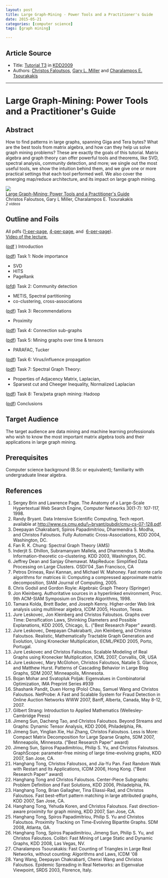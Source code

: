 ```yaml
---
layout: post
title: Large Graph-Mining - Power Tools and a Practitioner's Guide
date: 2015-05-21
categories: [computer science]
tags: [graph mining]

---
```



## Article Source

* Title: [Tutorial T3](http://www.sigkdd.org/kdd2009/tutorials.html#t3) in [KDD2009](http://www.sigkdd.org/kdd2009/)
* Authors: [Christos Faloutsos](http://www.cs.cmu.edu/%7Echristos/), [Gary L. Miller](http://www.cs.cmu.edu/%7Eglmiller/) and [Charalampos E. Tsourakakis](http://www.cs.cmu.edu/%7Ectsourak/)

---


# Large Graph-Mining: Power Tools and a Practitioner's Guide



## Abstract

How to find patterns in large graphs, spanning Giga and Tera bytes? What
are the best tools from matrix algebra, and how can they help us solve
graph mining problems? These are exactly the goals of this tutorial.
Matrix algebra and graph theory can offer powerful tools and theorems,
like SVD, spectral analysis, community detection, and more; we single
out the most useful tools, we show the intuition behind them, and we
give one or more practical settings that each tool performed well. We
also cover the emerging map/reduce architecture, and its impact on large
graph mining.

<a href='http://videolectures.net/kdd09_faloutsos_miller_tsourakakis_lgm/'>
  <img src='http://videolectures.net/kdd09_faloutsos_miller_tsourakakis_lgm/thumb.jpg' border=0/>
  <br/>Large Graph-Mining: Power Tools and a Practitioner's Guide</a><br/>
Christos Faloutsos, Gary L Miller, Charalampos E. Tsourakakis
<br/><i><small>2 videos</small></i>

## Outline and Foils

All pdfs ([1-per-page](http://www.cs.cmu.edu/~christos/TALKS/09-KDD-tutorial/foils-pdf/FaloutsosEtAlKDD09-1up.pdf),
[4-per-page](foils4-up-pdf/FaloutsosEtAlKDD09-4up.pdf), and 
[6-per-page](foils6-up-pdf/FaloutsosEtAlKDD09-6up.pdf)).\
 [Video of the
lecture.](http://videolectures.net/kdd09_faloutsos_miller_tsourakakis_lgm/snippet/)

([pdf](http://www.cs.cmu.edu/~christos/TALKS/09-KDD-tutorial/foils-pdf/task0_intro.pdf) ) Introduction

([pdf](http://www.cs.cmu.edu/~christos/TALKS/09-KDD-tutorial/foils-pdf/task1_svd.pdf)) Task 1: Node importance

-   SVD
-   HITS
-   PageRank

([pfd](http://www.cs.cmu.edu/~christos/TALKS/09-KDD-tutorial/foils-pdf/task2_communities.pdf)) Task 2: Community detection

-   METIS, Spectral partitioning
-   co-clustering, cross-associations

([pdf](http://www.cs.cmu.edu/~christos/TALKS/09-KDD-tutorial/foils-pdf/task3_recommendations.pdf)) Task 3: Recommendations

-   Proximity

([pdf](http://www.cs.cmu.edu/~christos/TALKS/09-KDD-tutorial/foils-pdf/task4-ceps.pdf)) Task 4: Connection sub-graphs

([pdf](http://www.cs.cmu.edu/~christos/TALKS/09-KDD-tutorial/foils-pdf/task5-tensors.pdf)) Task 5: Mining graphs over time &
tensors

-   PARAFAC, Tucker

([pdf](http://www.cs.cmu.edu/~christos/TALKS/09-KDD-tutorial/foils-pdf/task6-virusProp.pdf)) Task 6: Virus/influence
propagation

([pdf](http://www.cs.cmu.edu/~christos/TALKS/09-KDD-tutorial/foils-pdf/task7_theory.pdf)) Task 7: Spectral Graph Theory: 

-   Properties of Adjacency Matrix, Laplacian, 
-   Sparsest cut and Cheeger Inequality, Normalized Laplacian

([pdf](http://www.cs.cmu.edu/~christos/TALKS/09-KDD-tutorial/foils-pdf/task8_hadoop.pdf)) Task 8: Tera/peta graph mining:
Hadoop

([pdf](http://www.cs.cmu.edu/~christos/TALKS/09-KDD-tutorial/foils-pdf/task9-conclusions.pdf)) Conclusions

## Target Audience

The target audience are data mining and machine learning professionals
who wish to know the most important matrix algebra tools and their
applications in large graph mining.

## Prerequisites

Computer science background (B.Sc or equivalent); familiarity with
undergraduate linear algebra.

## References

1.  Sergey Brin and Lawrence Page. The Anatomy of a Large-Scale
    Hypertextual Web Search Engine, Computer Networks 30(1-7): 107-117,
    1998.
2.  Randy Bryant. Data Intensive Scientific Computing, Tech report.
    available at
    http://www.cs.cmu.edu/\~bryant/pubdir/cmu-cs-07-128.pdf.
3.  Deepayan Chakrabarti, Spiros Papadimitriou, Dharmendra S. Modha, and
    Christos Faloutsos. Fully Automatic Cross-Associations, KDD 2004,
    Washington, DC.
4.  Fan R. K. Chung: Spectral Graph Theory (AMS)
5.  Inderjit S. Dhillon, Subramanyam Mallela, and Dharmendra S. Modha.
    Information-theoretic co-clustering. KDD 2003, Washington, DC.
6.  Jeffrey Dean and Sanjay Ghemawat. MapReduce: Simplified Data
    Processing on Large Clusters. OSDI'04 ,San Francisco, CA
7.  Petros Drineas, Ravi Kannan, and Michael W. Mahoney. Fast monte
    carlo algorithms for matrices iii: Computing a compressed
    approximate matrix decomposition, SIAM Journal of Computing, 2005.
8.  Chris Godsil and Gordon Royle: Algebraic Graph Theory (Springer)
9.  Jon Kleinberg. Authoritative sources in a hyperlinked environment,
    Proc. 9th ACM-SIAM Symposium on Discrete Algorithms, 1998.
10. Tamara Kolda, Brett Bader, and Joseph Kenny. Higher-order Web link
    analysis using multilinear algebra, ICDM 2005, Houston, Texas.
11. Jure Leskovec, Jon Kleinberg and Christos Faloutsos. Graphs over
    Time: Densification Laws, Shrinking Diameters and Possible
    Explanations, KDD 2005, Chicago, IL. ("Best Research Paper" award).
12. Jure Leskovec, Deepayan Chakrabarti, Jon Kleinberg, and Christos
    Faloutsos. Realistic, Mathematically Tractable Graph Generation and
    Evolution, Using Kronecker Multiplication, ECML/PKDD 2005, Porto,
    Portugal.
13. Jure Leskovec and Christos Faloutsos. Scalable Modeling of Real
    Graphs using Kronecker Multiplication, ICML 2007, Corvallis, OR, USA
14. Jure Leskovec, Mary McGlohon, Christos Faloutsos, Natalie S. Glance,
    and Matthew Hurst. Patterns of Cascading Behavior in Large Blog
    Graphs, SDM 2007, Minneapolis, Minnesota.
15. Bojan Mohar and Svatopluk Poljak: Eigenvalues in Combinatorial
    Optimization, IMA Preprint Series \#939
16. Shashank Pandit, Duen Horng (Polo) Chau, Samuel Wang and Christos
    Faloutsos. NetProbe: A Fast and Scalable System for Fraud Detection
    in Online Auction Networks WWW 2007, Banff, Alberta, Canada, May
    8-12, 2007.
17. Gilbert Strang: Introduction to Applied Mathematics
    (Wellesley-Cambridge Press)
18. Jimeng Sun, Dacheng Tao, and Christos Faloutsos. Beyond Streams and
    Graphs: Dynamic Tensor Analysis, KDD 2006, Philadelphia, PA.
19. Jimeng Sun, Yinglian Xie, Hui Zhang, Christos Faloutsos. Less is
    More: Compact Matrix Decomposition for Large Sparse Graphs, SDM
    2007, Minneapolis, Minnesota. ("Best Research Paper" award)
20. Jimeng Sun, Spiros Papadimitriou, Philip S. Yu, and Christos
    Faloutsos. GraphScope: parameter-free mining of large time-evolving
    graphs, KDD 2007, San Jose, CA.
21. Hanghang Tong, Christos Faloutsos, and Jia-Yu Pan. Fast Random Walk
    with Restart and Its Applications, ICDM 2006, Hong Kong. ("Best
    Research Paper" award)
22. Hanghang Tong and Christos Faloutsos. Center-Piece Subgraphs:
    Problem Definition and Fast Solutions, KDD 2006, Philadelphia, PA.
23. Hanghang Tong, Brian Gallagher, Tina Eliassi-Rad, and Christos
    Faloutsos. Fast best-effort pattern matching in large attributed
    graphs, KDD 2007, San Jose, CA.
24. Hanghang Tong, Yehuda Koren, and Christos Faloutsos. Fast
    direction-aware proximity for graph mining, KDD 2007, San Jose, CA.
25. Hanghang Tong, Spiros Papadimitriou, Philip S. Yu and Christos
    Faloutsos. Proximity Tracking on Time-Evolving Bipartite Graphs. SDM
    2008, Atlanta, GA.
26. Hanghang Tong, Spiros Papadimitriou, Jimeng Sun, Philip S. Yu, and
    Christos Faloutsos. Colibri: Fast Mining of Large Static and Dynamic
    Graphs, KDD 2008, Las Vegas, NV.
27. Charalampos Tsourakakis: Fast Counting of Triangles in Large Real
    Networks, without counting: Algorithms and Laws, ICDM '08
28. Yang Wang, Deepayan Chakrabarti, Chenxi Wang and Christos Faloutsos.
    Epidemic Spreading in Real Networks: an Eigenvalue Viewpoint, SRDS
    2003, Florence, Italy.


